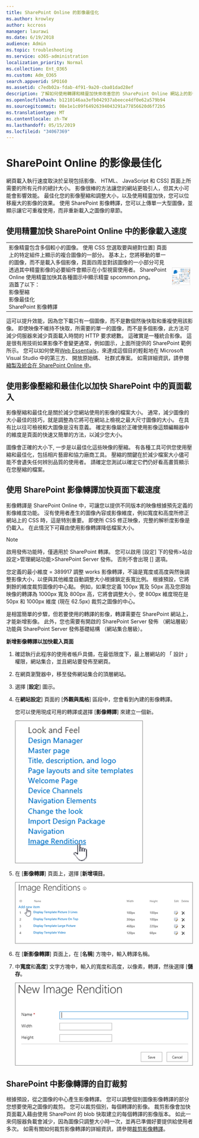```yaml
---
title: SharePoint Online 的影像最佳化
ms.author: krowley
author: kccross
manager: laurawi
ms.date: 6/19/2018
audience: Admin
ms.topic: troubleshooting
ms.service: o365-administration
localization_priority: Normal
ms.collection: Ent_O365
ms.custom: Adm_O365
search.appverid: SPO160
ms.assetid: c7edb02a-fdab-4f91-9a20-cba01dad28ef
description: 了解如何使用轉譯和精靈加快來改善您的 SharePoint Online 網站上的影像效能。
ms.openlocfilehash: b1210146aa3efb042937abeece4df0e62a579b94
ms.sourcegitcommit: 08e1e1c09f64926394043291a77856620d6f72b5
ms.translationtype: MT
ms.contentlocale: zh-TW
ms.lasthandoff: 05/15/2019
ms.locfileid: "34067369"
---
```

# <a name="image-optimization-for-sharepoint-online"></a>SharePoint Online 的影像最佳化

網頁載入執行速度取決於呈現包括影像、 HTML、 JavaScript 和 CSS] 頁面上所需要的所有元件的總計大小。 影像很棒的方法讓您的網站更吸引人，但其大小可能會影響效能。 最佳化您的影像壓縮和調整大小，以及使用精靈加快，您可以位移龐大的影像的效果。 使用 SharePoint 影像轉譯，您可以上傳單一大型圖像，並顯示讓它可重複使用，而非重新載入之圖像的章節。
  
## <a name="using-sprites-to-speed-up-image-loading-in-sharepoint-online"></a>使用精靈加快 SharePoint Online 中的影像載入速度

|||
|:-----|:-----|
| 影像精靈包含多個較小的圖像。 使用 CSS 您選取要與絕對位置] 頁面上的特定組件上顯示的複合圖像的一部分。 基本上，您將移動的單一的圖像，而不是載入多個影像，頁面四周並對該圖像的一小部分可見透過其中精靈影像的必要組件會顯示在小型視窗使用者。 SharePoint Online 使用精靈加快其各種圖示中顯示精靈 spcommon.png。  <br/>  涵蓋了以下：  <br/>  影像壓縮  <br/>  影像最佳化  <br/>  SharePoint 影像轉譯  <br/> |![Spcommon 的螢幕擷取畫面](media/cc5cdee1-8e54-4537-9a8a-8854f4ee849f.png)|
   
這可以提升效能，因為您下載只有一個圖像，而不是數個然後快取和重複使用該影像。 即使映像不維持不快取，所需要的單一的圖像，而不是多個影像，此方法可減少伺服器來減少頁面載入時間的 HTTP 要求總數。 這確實是一種統合影像。 這是很有用技術如果影像不會變更通常，例如圖示，上面所提供的 SharePoint 範例所示。 您可以如何使用[Web Essentials](http://vswebessentials.com/)，來達成這個目的輕鬆地在 Microsoft Visual Studio 中的第三方、 開放原始碼、 社群式專案。 如需詳細資訊，請參閱[縮製及統合在 SharePoint Online 中](https://go.microsoft.com/fwlink/?LinkId=708698)。
  
## <a name="using-image-compression-and-optimization-to-speed-up-page-loading-in-sharepoint"></a>使用影像壓縮和最佳化以加快 SharePoint 中的頁面載入

影像壓縮和最佳化是關於減少您網站使用的影像的檔案大小。 通常，減少圖像的大小最佳的技巧，就是調整為它將可在網站上檢視之最大尺寸圖像的大小。 在具有比以往可檢視較大圖像是沒有意義。 確定影像屬於正確使用影像這類編輯器中的維度是頁面的快速又簡單的方法，以減少您大小。
  
圖像會正確的大小下, 一步是以最佳化這些映像的壓縮。 有各種工具可供您使用壓縮和最佳化，包括相片藝廊和協力廠商工具。 壓縮的關鍵在於減少檔案大小儘可能不會遺失任何辨別品質的使用者。 請確定您測試以確定它們仍好看高畫質顯示在您壓縮的檔案。
  
## <a name="speed-up-page-downloads-by-using-sharepoint-image-renditions"></a>使用 SharePoint 影像轉譯加快頁面下載速度

影像轉譯是 SharePoint Online 中，可讓您以提供不同版本的映像根據預先定義的影像維度功能。 沒有使用者產生的圖像內容或影像維度，例如寬度和高度所修正網站上的 CSS 時，這是特別重要。 即使所 CSS 修正映像，完整的解析度影像是仍載入。 在此情況下可藉由使用影像轉譯降低檔案大小。
  
> [!NOTE]
> 啟用發佈功能時，僅適用於 SharePoint 轉譯。 您可以啟用 [設定] 下的發佈\>站台設定\>管理網站功能\>SharePoint Server 發佈。 否則不會出現 [] 選項。 
  
您定義的最小維度 = 389917 調整 works 影像轉譯，不論是寬度或高度與然後調整影像大小，以便與其他維度自動調整大小根據鎖定長寬比例。 根據預設，它將剩餘的維度裁剪圖像的中心點。 例如，如果您定義 100px 寬及 50px 高及您原始映像的轉譯為 1000px 寬及 800px 高，它將會調整大小，使 800px 維度現在是 50px 和 1000px 維度 (現在 62.5px) 裁剪之圖像的中心。
  
是相當簡單的步驟，但若要使用的轉譯的影像，轉譯需要在 SharePoint 網站上，才能新增影像。 此外，您也需要有開啟的 SharePoint Server 發佈 （網站層級） 功能與 SharePoint Server 發佈基礎結構 （網站集合層級）。
  
 **新增影像轉譯以加快載入頁面**
  
1. 確認執行此程序的使用者帳戶具備，在最低限度下，最上層網站的 「 設計 」 權限，網站集合，並且網站要發佈至網頁。
    
2. 在網頁瀏覽器中，移至發佈網站集合的頂層網站。
    
3. 選擇 [**設定**] 圖示。 
    
4. 在**網站設定**] 頁面的 [**外觀與風格**] 區段中，您會看到內建的影像轉譯。 
    
    您可以使用現成可用的轉譯或選擇 [**影像轉譯**] 來建立一個新。 
    
    ![影像轉譯的螢幕擷取畫面](media/eaae0d53-657d-47ef-b687-65c5167eae4d.PNG)
  
5. 在 [**影像轉譯**] 頁面上，選擇 [**新增項目**。
    
    ![新增項目的螢幕擷取畫面](media/8cede22e-52bf-4d9d-99cb-162f2f6ce92b.PNG)
  
6. 在 [**新影像轉譯**] 頁面上，在 [**名稱**] 方塊中，輸入轉譯名稱。 
    
7. 中**寬度**和**高度**] 文字方塊中，輸入的寬度和高度，以像素，轉譯，然後選擇 [**儲存**。
    
    ![影像轉譯名稱的螢幕擷取畫面](media/5a6119ed-c163-40df-a4db-ec629d15607d.PNG)
  
## <a name="custom-cropping-with-image-renditions-in-sharepoint"></a>SharePoint 中影像轉譯的自訂裁剪

根據預設，從之圖像的中心產生影像轉譯。 您可以調整個別圖像影像轉譯的部分您想要使用之圖像的裁剪。 您可以裁剪個別，每個轉譯的影像。 裁剪影像會加快頁面載入藉由使用 SharePoint 的 blob 快取建立的每個轉譯的影像版本。 如此一來伺服器負載會減少，因為圖像只調整大小時一次，並再已準備好要提供給使用者多次。 如需有關如何裁剪影像轉譯的詳細資訊，請參閱[裁剪影像轉譯](https://go.microsoft.com/fwlink/p/?LinkId=525626)。
  

